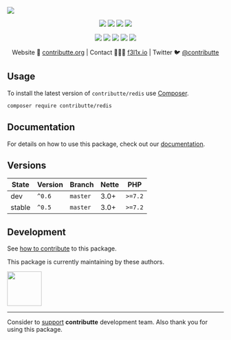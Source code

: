 ![](https://heatbadger.now.sh/github/readme/contributte/redis/)

<p align=center>
    <a href="https://github.com/contributte/redis/actions"><img src="https://badgen.net/github/checks/contributte/redis"></a>
    <a href="https://coveralls.io/r/contributte/redis"><img src="https://badgen.net/coveralls/c/github/contributte/redis"></a>
    <a href="https://packagist.org/packages/contributte/redis"><img src="https://badgen.net/packagist/dm/contributte/redis"></a>
    <a href="https://packagist.org/packages/contributte/redis"><img src="https://badgen.net/packagist/v/contributte/redis"></a>
</p>
<p align=center>
    <a href="https://packagist.org/packages/contributte/redis"><img src="https://badgen.net/packagist/php/contributte/redis"></a>
    <a href="https://github.com/contributte/redis"><img src="https://badgen.net/github/license/contributte/redis"></a>
    <a href="https://bit.ly/ctteg"><img src="https://badgen.net/badge/support/gitter/cyan"></a>
    <a href="https://bit.ly/cttfo"><img src="https://badgen.net/badge/support/forum/yellow"></a>
    <a href="https://contributte.org/partners.html"><img src="https://badgen.net/badge/sponsor/donations/F96854"></a>
</p>

<p align=center>
    Website 🚀 <a href="https://contributte.org">contributte.org</a> | Contact 👨🏻‍💻 <a href="https://f3l1x.io">f3l1x.io</a> | Twitter 🐦 <a href="https://twitter.com/contributte">@contributte</a>
</p>

## Usage

To install the latest version of `contributte/redis` use [Composer](https://getcomposer.org).

```bash
composer require contributte/redis
```

## Documentation

For details on how to use this package, check out our [documentation](.docs).

## Versions

| State       | Version | Branch   | Nette | PHP     |
|-------------|---------|----------|-------|---------|
| dev         | `^0.6`  | `master` | 3.0+  | `>=7.2` |
| stable      | `^0.5`  | `master` | 3.0+  | `>=7.2` |

## Development

See [how to contribute](https://contributte.org/contributing.html) to this package.

This package is currently maintaining by these authors.

<a href="https://github.com/f3l1x">
  <img width="80" height="80" src="https://avatars2.githubusercontent.com/u/538058?v=3&s=80">
</a>

-----

Consider to [support](https://contributte.org/partners.html) **contributte** development team.
Also thank you for using this package.
